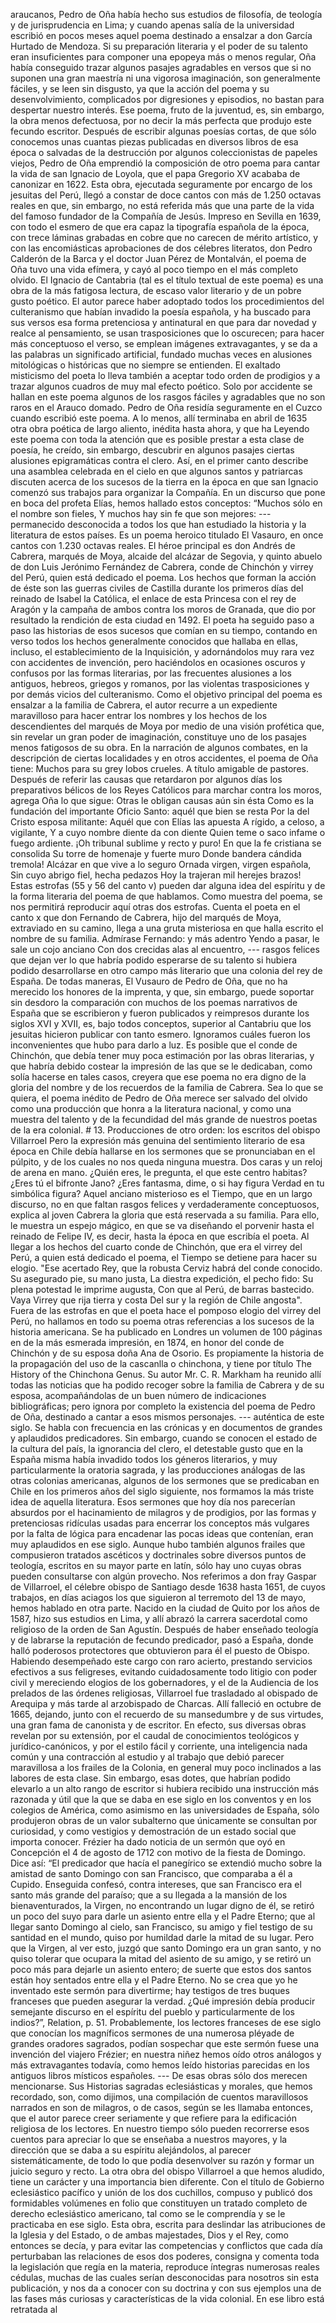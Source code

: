 araucanos, Pedro de Oña había hecho sus estudios de filosofía, de teología y de jurisprudencia en Lima; y cuando apenas salía de la universidad escribió en pocos meses aquel poema destinado a ensalzar a don García Hurtado de Mendoza. Si su preparación literaria y el poder de su talento eran insuficientes para componer una epopeya más o menos regular, Oña había conseguido trazar algunos pasajes agradables en versos que si no suponen una gran maestría ni una vigorosa imaginación, son generalmente fáciles, y se leen sin disgusto, ya que la acción del poema y su desenvolvimiento, complicados por digresiones y episodios, no bastan para despertar nuestro interés. Ese poema, fruto de la juventud, es, sin embargo, la obra menos defectuosa, por no decir la más perfecta que produjo este fecundo escritor. Después de escribir algunas poesías cortas, de que sólo conocemos unas cuantas piezas publicadas en diversos libros de esa época o salvadas de la destrucción por algunos coleccionistas de papeles viejos, Pedro de Oña emprendió la composición de otro poema para cantar la vida de san Ignacio de Loyola, que el papa Gregorio XV acababa de canonizar en 1622. Esta obra, ejecutada seguramente por encargo de los jesuitas del Perú, llegó a constar de doce cantos con más de 1.250 octavas reales en que, sin embargo, no está referida más que una parte de la vida del famoso fundador de la Compañía de Jesús. Impreso en Sevilla en 1639, con todo el esmero de que era capaz la tipografía española de la época, con trece láminas grabadas en cobre que no carecen de mérito artístico, y con las encomiásticas aprobaciones de dos célebres literatos, don Pedro Calderón de la Barca y el doctor Juan Pérez de Montalván, el poema de Oña tuvo una vida efímera, y cayó al poco tiempo en el más completo olvido. El Ignacio de Cantabria (tal es el título textual de este poema) es una obra de la más fatigosa lectura, de escaso valor literario y de un pobre gusto poético. El autor parece haber adoptado todos los procedimientos del culteranismo que habían invadido la poesía española, y ha buscado para sus versos esa forma pretenciosa y antinatural en que para dar novedad y realce al pensamiento, se usan trasposiciones que lo oscurecen; para hacer más conceptuoso el verso, se emplean imágenes extravagantes, y se da a las palabras un significado artificial, fundado muchas veces en alusiones mitológicas o históricas que no siempre se entienden. El exaltado misticismo del poeta lo lleva también a aceptar todo orden de prodigios y a trazar algunos cuadros de muy mal efecto poético. Solo por accidente se hallan en este poema algunos de los rasgos fáciles y agradables que no son raros en el Arauco domado. Pedro de Oña residía seguramente en el Cuzco cuando escribió este poema. A lo menos, allí terminaba en abril de 1635 otra obra poética de largo aliento, inédita hasta ahora, y que ha Leyendo este poema con toda la atención que es posible prestar a esta clase de poesía, he creído, sin embargo, descubrir en algunos pasajes ciertas alusiones epigramáticas contra el clero. Así, en el primer canto describe una asamblea celebrada en el cielo en que algunos santos y patriarcas discuten acerca de los sucesos de la tierra en la época en que san Ignacio comenzó sus trabajos para organizar la Compañía. En un discurso que pone en boca del profeta Elías, hemos hallado estos conceptos: “Muchos sólo en el nombre son fieles, Y muchos hay sin fe que son mejores: --- permanecido desconocida a todos los que han estudiado la historia y la literatura de estos países. Es un poema heroico titulado El Vasauro, en once cantos con 1.230 octavas reales. El héroe principal es don Andrés de Cabrera, marqués de Moya, alcaide del alcázar de Segovia, y quinto abuelo de don Luis Jerónimo Fernández de Cabrera, conde de Chinchón y virrey del Perú, quien está dedicado el poema. Los hechos que forman la acción de éste son las guerras civiles de Castilla durante los primeros días del reinado de Isabel la Católica, el enlace de esta Princesa con el rey de Aragón y la campaña de ambos contra los moros de Granada, que dio por resultado la rendición de esta ciudad en 1492. El poeta ha seguido paso a paso las historias de esos sucesos que comían en su tiempo, contando en verso todos los hechos generalmente conocidos que hallaba en ellas, incluso, el establecimiento de la Inquisición, y adornándolos muy rara vez con accidentes de invención, pero haciéndolos en ocasiones oscuros y confusos por las formas literarias, por las frecuentes alusiones a los antiguos, hebreos, griegos y romanos, por las violentas trasposiciones y por demás vicios del culteranismo. Como el objetivo principal del poema es ensalzar a la familia de Cabrera, el autor recurre a un expediente maravilloso para hacer entrar los nombres y los hechos de los descendientes del marqués de Moya por medio de una visión profética que, sin revelar un gran poder de imaginación, constituye uno de los pasajes menos fatigosos de su obra. En la narración de algunos combates, en la descripción de ciertas localidades y en otros accidentes, el poema de Oña tiene: Muchos para su grey lobos crueles. A título amigable de pastores. Después de referir las causas que retardaron por algunos días los preparativos bélicos de los Reyes Católicos para marchar contra los moros, agrega Oña lo que sigue: Otras le obligan causas aún sin ésta Como es la fundación del importante Oficio Santo: aquél que bien se resta Por la del Cristo esposa militante: Aquél que con Elías las apuesta A rígido, a celoso, a vigilante, Y a cuyo nombre diente da con diente Quien teme o saco infame o fuego ardiente. ¡Oh tribunal sublime y recto y puro! En que la fe cristiana se consolida Su torre de homenaje y fuerte muro Donde bandera cándida tremola! Alcázar en que vive a lo seguro Ornada virgen, virgen española, Sin cuyo abrigo fiel, hecha pedazos Hoy la trajeran mil herejes brazos! Estas estrofas (55 y 56 del canto v) pueden dar alguna idea del espíritu y de la forma literaria del poema de que hablamos. Como muestra del poema, se nos permitirá reproducir aquí otras dos estrofas. Cuenta el poeta en el canto x que don Fernando de Cabrera, hijo del marqués de Moya, extraviado en su camino, llega a una gruta misteriosa en que halla escrito el nombre de su familia. Admírase Fernando: y más adentro Yendo a pasar, le sale un cojo anciano Con dos crecidas alas al encuentro, --- rasgos felices que dejan ver lo que habría podido esperarse de su talento si hubiera podido desarrollarse en otro campo más literario que una colonia del rey de España. De todas maneras, El Vusauro de Pedro de Oña, que no ha merecido los honores de la imprenta, y que, sin embargo, puede soportar sin desdoro la comparación con muchos de los poemas narrativos de España que se escribieron y fueron publicados y reimpresos durante los siglos XVI y XVII, es, bajo todos conceptos, superior al Cantabriu que los jesuitas hicieron publicar con tanto esmero. Ignoramos cuáles fueron los inconvenientes que hubo para darlo a luz. Es posible que el conde de Chinchón, que debía tener muy poca estimación por las obras literarias, y que habría debido costear la impresión de las que se le dedicaban, como solía hacerse en tales casos, creyera que ese poema no era digno de la gloria del nombre y de los recuerdos de la familia de Cabrera. Sea lo que se quiera, el poema inédito de Pedro de Oña merece ser salvado del olvido como una producción que honra a la literatura nacional, y como una muestra del talento y de la fecundidad del más grande de nuestros poetas de la era colonial. # 13. Producciones de otro orden: los escritos del obispo Villarroel Pero la expresión más genuina del sentimiento literario de esa época en Chile debía hallarse en los sermones que se pronunciaban en el púlpito, y de los cuales no nos queda ninguna muestra. Dos caras y un reloj de arena en mano. ¿Quién eres, le pregunta, el que este centro habitas? ¿Eres tú el bifronte Jano? ¿Eres fantasma, dime, o si hay figura Verdad en tu simbólica figura? Aquel anciano misterioso es el Tiempo, que en un largo discurso, no en que faltan rasgos felices y verdaderamente conceptuosos, explica al joven Cabrera la gloria que está reservada a su familia. Para ello, le muestra un espejo mágico, en que se va diseñando el porvenir hasta el reinado de Felipe IV, es decir, hasta la época en que escribía el poeta. Al llegar a los hechos del cuarto conde de Chinchón, que era el virrey del Perú, a quien está dedicado el poema, el Tiempo se detiene para hacer su elogio. "Ese acertado Rey, que la robusta Cerviz habrá del conde conocido. Su asegurado pie, su mano justa, La diestra expedición, el pecho fido: Su plena potestad le imprime augusta, Con que al Perú, de barras bastecido. Vaya Virrey que rija tierra y costa Del sur y la región de Chile angosta". Fuera de las estrofas en que el poeta hace el pomposo elogio del virrey del Perú, no hallamos en todo su poema otras referencias a los sucesos de la historia americana. Se ha publicado en Londres un volumen de 100 páginas en de la más esmerada impresión, en 1874, en honor del conde de Chinchón y de su esposa doña Ana de Osorio. Es propiamente la historia de la propagación del uso de la cascanlla o chinchona, y tiene por título The History of the Chinchona Genus. Su autor Mr. C. R. Markham ha reunido allí todas las noticias que ha podido recoger sobre la familia de Cabrera y de su esposa, acompañándolas de un buen número de indicaciones bibliográficas; pero ignora por completo la existencia del poema de Pedro de Oña, destinado a cantar a esos mismos personajes. --- auténtica de este siglo. Se habla con frecuencia en las crónicas y en documentos de grandes y aplaudidos predicadores. Sin embargo, cuando se conocen el estado de la cultura del país, la ignorancia del clero, el detestable gusto que en la España misma había invadido todos los géneros literarios, y muy particularmente la oratoria sagrada, y las producciones análogas de las otras colonias americanas, algunos de los sermones que se predicaban en Chile en los primeros años del siglo siguiente, nos formamos la más triste idea de aquella literatura. Esos sermones que hoy día nos parecerían absurdos por el hacinamiento de milagros y de prodigios, por las formas y pretenciosas ridículas usadas para encerrar los conceptos más vulgares por la falta de lógica para encadenar las pocas ideas que contenían, eran muy aplaudidos en ese siglo. Aunque hubo también algunos frailes que compusieron tratados ascéticos y doctrinales sobre diversos puntos de teología, escritos en su mayor parte en latín, sólo hay uno cuyas obras pueden consultarse con algún provecho. Nos referimos a don fray Gaspar de Villarroel, el célebre obispo de Santiago desde 1638 hasta 1651, de cuyos trabajos, en días aciagos los que siguieron al terremoto del 13 de mayo, hemos hablado en otra parte. Nacido en la ciudad de Quito por los años de 1587, hizo sus estudios en Lima, y allí abrazó la carrera sacerdotal como religioso de la orden de San Agustín. Después de haber enseñado teología y de labrarse la reputación de fecundo predicador, pasó a España, donde halló poderosos protectores que obtuvieron para él el puesto de Obispo. Habiendo desempeñado este cargo con raro acierto, prestando servicios efectivos a sus feligreses, evitando cuidadosamente todo litigio con poder civil y mereciendo elogios de los gobernadores, y el de la Audiencia de los prelados de las órdenes religiosas, Villarroel fue trasladado al obispado de Arequipa y más tarde al arzobispado de Charcas. Allí falleció en octubre de 1665, dejando, junto con el recuerdo de su mansedumbre y de sus virtudes, una gran fama de canonista y de escritor. En efecto, sus diversas obras revelan por su extensión, por el caudal de conocimientos teológicos y jurídico-canónicos, y por el estilo fácil y corriente, una inteligencia nada común y una contracción al estudio y al trabajo que debió parecer maravillosa a los frailes de la Colonia, en general muy poco inclinados a las labores de esta clase. Sin embargo, esas dotes, que habrían podido elevarlo a un alto rango de escritor si hubiera recibido una instrucción más razonada y útil que la que se daba en ese siglo en los conventos y en los colegios de América, como asimismo en las universidades de España, sólo produjeron obras de un valor subalterno que únicamente se consultan por curiosidad, y como vestigios y demostración de un estado social que importa conocer. Frézier ha dado noticia de un sermón que oyó en Concepción el 4 de agosto de 1712 con motivo de la fiesta de Domingo. Dice así: “El predicador que hacía el panegírico se extendió mucho sobre la amistad de santo Domingo con san Francisco, que comparaba a él a Cupido. Enseguida confesó, contra intereses, que san Francisco era el santo más grande del paraíso; que a su llegada a la mansión de los bienaventurados, la Virgen, no encontrando un lugar digno de él, se retiró un poco del suyo para darle un asiento entre ella y el Padre Eterno; que al llegar santo Domingo al cielo, san Francisco, su amigo y fiel testigo de su santidad en el mundo, quiso por humildad darle la mitad de su lugar. Pero que la Virgen, al ver esto, juzgó que santo Domingo era un gran santo, y no quiso tolerar que ocupara la mitad del asiento de su amigo, y se retiró un poco más para dejarle un asiento entero; de suerte que estos dos santos están hoy sentados entre ella y el Padre Eterno. No se crea que yo he inventado este sermón para divertirme; hay testigos de tres buques franceses que pueden asegurar la verdad. ¿Qué impresión debía producir semejante discurso en el espíritu del pueblo y particularmente de los indios?”, Relation, p. 51. Probablemente, los lectores franceses de ese siglo que conocían los magníficos sermones de una numerosa pléyade de grandes oradores sagrados, podían sospechar que este sermón fuese una invención del viajero Frézier; en nuestra niñez hemos oído otros análogos y más extravagantes todavía, como hemos leído historias parecidas en los antiguos libros místicos españoles. --- De esas obras sólo dos merecen mencionarse. Sus Historias sagradas eclesiásticas y morales, que hemos recordado, son, como dijimos, una compilación de cuentos maravillosos narrados en son de milagros, o de casos, según se les llamaba entonces, que el autor parece creer seriamente y que refiere para la edificación religiosa de los lectores. En nuestro tiempo sólo pueden recorrerse esos cuentos para apreciar lo que se enseñaba a nuestros mayores, y la dirección que se daba a su espíritu alejándolos, al parecer sistemáticamente, de todo lo que podía desenvolver su razón y formar un juicio seguro y recto. La otra obra del obispo Villarroel a que hemos aludido, tiene un carácter y una importancia bien diferente. Con el título de Gobierno eclesiástico pacífico y unión de los dos cuchillos, compuso y publicó dos formidables volúmenes en folio que constituyen un tratado completo de derecho eclesiástico americano, tal como se le comprendía y se le practicaba en ese siglo. Esta obra, escrita para deslindar las atribuciones de la Iglesia y del Estado, o de ambas majestades, Dios y el Rey, como entonces se decía, y para evitar las competencias y conflictos que cada día perturbaban las relaciones de esos dos poderes, consigna y comenta toda la legislación que regía en la materia, reproduce íntegras numerosas reales cédulas, muchas de las cuales serían desconocidas para nosotros sin esta publicación, y nos da a conocer con su doctrina y con sus ejemplos una de las fases más curiosas y características de la vida colonial. En ese libro está retratada al